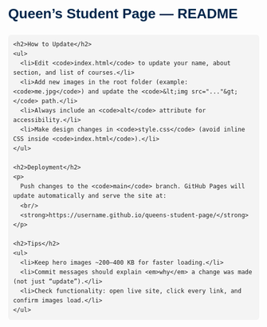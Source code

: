 <!doctype html>
<html lang="en">
  <head>
    <meta charset="utf-8"/>
    <meta name="viewport" content="width=device-width, initial-scale=1"/>
    <title>README - Queen’s Student Page</title>
    <style>
      body {
        font-family: Arial, sans-serif;
        line-height: 1.6;
        margin: 2rem;
        color: #222;
      }
      h1, h2 {
        color: #00274C; /* Queen's blue */
      }
      code {
        background: #f4f4f4;
        padding: 2px 4px;
        border-radius: 4px;
      }
      pre {
        background: #f4f4f4;
        padding: 10px;
        border-radius: 6px;
        overflow-x: auto;
      }
    </style>
  </head>
  <body>
    <h1>Queen’s Student Page — README</h1>

    <h2>How to Update</h2>
    <ul>
      <li>Edit <code>index.html</code> to update your name, about section, and list of courses.</li>
      <li>Add new images in the root folder (example: <code>me.jpg</code>) and update the <code>&lt;img src="..."&gt;</code> path.</li>
      <li>Always include an <code>alt</code> attribute for accessibility.</li>
      <li>Make design changes in <code>style.css</code> (avoid inline CSS inside <code>index.html</code>).</li>
    </ul>

    <h2>Deployment</h2>
    <p>
      Push changes to the <code>main</code> branch. GitHub Pages will update automatically and serve the site at:
      <br/>
      <strong>https://username.github.io/queens-student-page/</strong>
    </p>

    <h2>Tips</h2>
    <ul>
      <li>Keep hero images ~200–400 KB for faster loading.</li>
      <li>Commit messages should explain <em>why</em> a change was made (not just “update”).</li>
      <li>Check functionality: open live site, click every link, and confirm images load.</li>
    </ul>
  </body>
</html>
